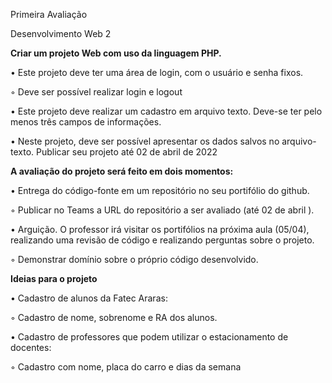 Primeira Avaliação

Desenvolvimento Web 2


<b> Criar um projeto Web com uso da linguagem PHP. </b>

• Este projeto deve ter uma área de login, com o usuário e senha fixos.

◦ Deve ser possível realizar login e logout

• Este projeto deve realizar um cadastro em arquivo texto. Deve-se ter pelo menos três campos de
informações.

• Neste projeto, deve ser possível apresentar os dados salvos no arquivo-texto.
Publicar seu projeto até 02 de abril de 2022


<b> A avaliação do projeto será feito em dois momentos: </b>

• Entrega do código-fonte em um repositório no seu portifólio do github.

◦ Publicar no Teams a URL do repositório a ser avaliado (até 02 de abril ).

• Arguição. O professor irá visitar os portifólios na próxima aula (05/04), realizando uma revisão de
código e realizando perguntas sobre o projeto.

◦ Demonstrar domínio sobre o próprio código desenvolvido.


<b> Ideias para o projeto </b>


• Cadastro de alunos da Fatec Araras:

◦ Cadastro de nome, sobrenome e RA dos alunos.

• Cadastro de professores que podem utilizar o estacionamento de docentes:

◦ Cadastro com nome, placa do carro e dias da semana


